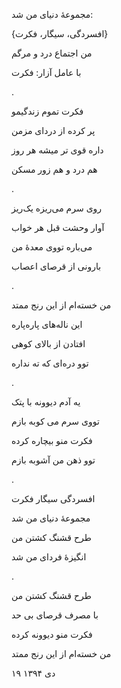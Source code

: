 <!-- 
.. title: فکرت
.. slug: fekret
.. date: 2016-01-09 19:54:28 UTC
.. tags: محاوره
.. category: 
.. link: 
.. description: 
.. type: text
-->

مجموعهٔ دنیای من شد:

{افسردگی، سیگار، فکرت}

من اجتماع درد و مرگم

با عامل آزار: فکرت

.

فکرت تموم زندگیمو

پر کرده از دردای مزمن

داره قوی تر میشه هر روز

هم درد و هم زور مسکن

.

روی سرم می‌ریزه یک‌ریز

آوار وحشت قبل هر خواب

می‌باره تووی معدهٔ من

بارونی از قرصای اعصاب

.

من خسته‌ام از این رنج ممتد

این ناله‌های پاره‌پاره

افتادن از بالای کوهی

توو دره‌ای که ته نداره

.

یه آدم دیوونه با پتک

تووی سرم می کوبه بازم

فکرت منو بیچاره کرده

توو ذهن من آشوبه بازم

.

افسردگی سیگار فکرت

مجموعهٔ دنیای من شد

طرح قشنگ کشتن من

انگیزهٔ فردای من شد

.

طرح قشنگ کشتن من

با مصرف قرصای بی حد

فکرت منو دیوونه کرده

من خسته‌ام از این رنج ممتد

۱۹ دی ۱۳۹۴
